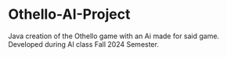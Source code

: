 # Othello-AI-Project
Java creation of the Othello game with an Ai made for said game. Developed during AI class Fall 2024 Semester.
